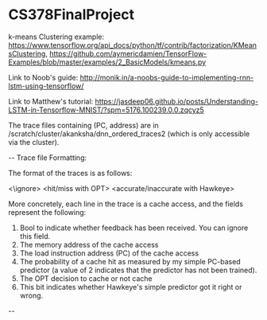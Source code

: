 # CS378FinalProject

k-means Clustering example: https://www.tensorflow.org/api_docs/python/tf/contrib/factorization/KMeansClustering, https://github.com/aymericdamien/TensorFlow-Examples/blob/master/examples/2_BasicModels/kmeans.py

Link to Noob's guide: http://monik.in/a-noobs-guide-to-implementing-rnn-lstm-using-tensorflow/

Link to Matthew's tutorial: https://jasdeep06.github.io/posts/Understanding-LSTM-in-Tensorflow-MNIST/?spm=5176.100239.0.0.zqcyz5

The trace files containing (PC, address) are in /scratch/cluster/akanksha/dnn_ordered_traces2 (which is only accessible via the cluster).


--
Trace file Formatting:

The format of the traces is as follows:

<\ignore> <PC> <data address> <ignore> <hit/miss with OPT> <accurate/inaccurate with Hawkeye>

More concretely, each line in the trace is a cache access, and the fields represent the following:

1. Bool to indicate whether feedback has been received. You can ignore this field.
2. The memory address of the cache access
3. The load instruction address (PC) of the cache access
4. The probability of a cache hit as measured by my simple PC-based predictor (a value of 2 indicates that the predictor has not been trained).
5. The OPT decision to cache or not cache
6. This bit indicates whether Hawkeye's simple predictor got it right or wrong.

--
